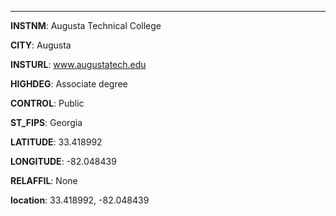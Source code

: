 
---
**INSTNM**: Augusta Technical College

**CITY**: Augusta

**INSTURL**: www.augustatech.edu

**HIGHDEG**: Associate degree

**CONTROL**: Public

**ST_FIPS**: Georgia

**LATITUDE**: 33.418992

**LONGITUDE**: -82.048439

**RELAFFIL**: None

**location**: 33.418992, -82.048439